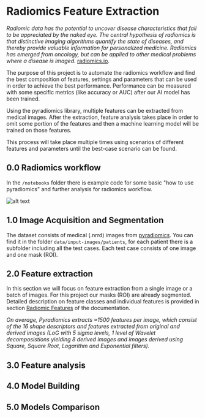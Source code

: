 # Radiomics Feature Extraction
*Radiomic data has the potential to uncover disease characteristics that fail to be appreciated by the naked eye. The central hypothesis of radiomics is that distinctive imaging algorithms quantify the state of diseases, and thereby provide valuable information for personalized medicine. Radiomics has emerged from oncology, but can be applied to other medical problems where a disease is imaged.* [radiomics.io](https://www.radiomics.io/). 

The purpose of this project is to automate the radiomics workflow and find the best composition of features, settings and parameters that can be used in order to achieve the best performance. Performance can be measured with some specific metrics (like accuracy or AUC) after our AI model has been trained. 

Using the pyradiomics library, multiple features can be extracted from medical images. After the extraction, feature analysis takes place in order to omit some portion of the features and then a machine learning model will be trained on those features. 

This process will take place multiple times using scenarios of different features and parameters until the best-case scenario can be found. 

## 0.0 Radiomics workflow
In the `/notebooks` folder there is example code for some basic "how to use pyradiomics" and further analysis for radiomics workflow.

![alt text](https://healthcare-in-europe.com/media/story_section_image/3188/image-01-picture-radiomics-workflow.jpg)

## 1.0 Image Acquisition and Segmentation
  The dataset consists of medical (.nrrd) images from [pyradiomics](https://github.com/Radiomics/pyradiomics/tree/master/data). You can find it in the folder `data/input-images/patients`, for each patient there is a subfolder including all the test cases. Each test case consists of one image and one mask (ROI).
  
## 2.0 Feature extraction 
  In this section we will focus on feature extraction from a single image or a batch of images. For this project our masks (ROI) are already segmented. Detailed description on feature classes and individual features is provided in section [Radiomic Features](https://pyradiomics.readthedocs.io/en/latest/features.html#radiomics-features-label) of the documentation.
  
  *On average, Pyradiomics extracts ≈1500 features per image, which consist of the 16 shape descriptors and features extracted from original and derived images (LoG with 5 sigma levels, 1 level of Wavelet decomposistions yielding 8 derived images and images derived using Square, Square Root, Logarithm and Exponential filters).*

## 3.0 Feature analysis

## 4.0 Model Building

## 5.0 Models Comparison
